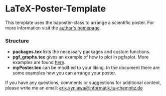 # LaTeX-Poster-Template

This template uses the baposter-class to arrange a scientific poster. For more information visit the [author's homepage](http://www.brian-amberg.de/uni/poster/).

### Structure

* **packages.tex** lists the necessary packages and custom functions.
* **pgf_graphs.tex** gives an example of how to plot in pgfsplot. More examples are found [here](https://pgfplots.net/).
* **myPoster.tex** can be modified to your liking. In the document there are some examples how you can arrange your poster.

If you have any questions, comments or suggestions for additional content, please write me an email:
<a href="mailto:erik.syniawa@informatik.tu-chemnitz.de">erik.syniawa@informatik.tu-chemnitz.de</a>
